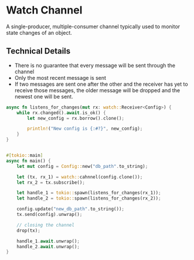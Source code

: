 # Watch Channel
A single-producer, multiple-consumer channel typically used to monitor state changes of an object.

## Technical Details
* There is no guarantee that every message will be sent through the channel
* Only the most recent message is sent
* If two messages are sent one after the other and the receiver has yet to receive those messages, the older message will be dropped and the newest one will be sent.

```rust
async fn listens_for_changes(mut rx: watch::Receiver<Config>) {
    while rx.changed().await.is_ok() {
        let new_config = rx.borrow().clone();

        println!("New config is {:#?}", new_config);
    }
}


#[tokio::main]
async fn main() {
    let mut config = Config::new("db_path".to_string);

    let (tx, rx_1) = watch::cahnnel(config.clone());
    let rx_2 = tx.subscribe();

    let handle_1 = tokio::spawn(listens_for_changes(rx_1));
    let handle_2 = tokio::spawn(listens_for_changes(rx_2));

    config.update("new_db_path".to_string());
    tx.send(config).unwrap();

    // closing the channel
    drop(tx);

    handle_1.await.unwrap();
    handle_2.await.unwrap();
}
```
